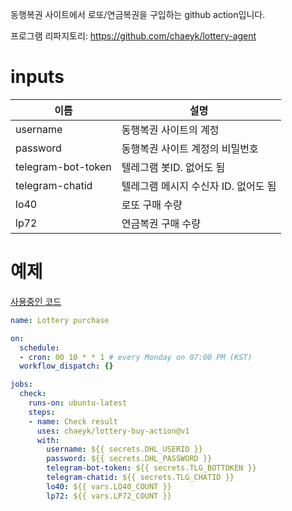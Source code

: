 동행복권 사이트에서 로또/연금복권을 구입하는 github action입니다.

프로그램 리파지토리: <https://github.com/chaeyk/lottery-agent>

# inputs

| 이름 | 설명 |
| --- | --- |
| username | 동행복권 사이트의 계정  |
| password | 동행복권 사이트 계정의 비밀번호 |
| telegram-bot-token | 텔레그램 봇ID. 없어도 됨 |
| telegram-chatid | 텔레그램 메시지 수신자 ID. 없어도 됨 |
| lo40 | 로또 구매 수량 |
| lp72 | 연금복권 구매 수량 |

# 예제

[사용중인 코드](https://github.com/chaeyk/lottery-agent/blob/main/.github/workflows/lottery_buy.yml)
  
```yaml
name: Lottery purchase

on:
  schedule:
  - cron: 00 10 * * 1 # every Monday on 07:00 PM (KST)
  workflow_dispatch: {}

jobs:
  check:
    runs-on: ubuntu-latest
    steps:
    - name: Check result
      uses: chaeyk/lottery-buy-action@v1
      with:
        username: ${{ secrets.DHL_USERID }}
        password: ${{ secrets.DHL_PASSWORD }}
        telegram-bot-token: ${{ secrets.TLG_BOTTOKEN }}
        telegram-chatid: ${{ secrets.TLG_CHATID }}
        lo40: ${{ vars.LO40_COUNT }}
        lp72: ${{ vars.LP72_COUNT }}
```
